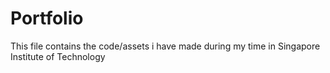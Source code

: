 # Portfolio

This file contains the code/assets i have made during my time in Singapore Institute of Technology
